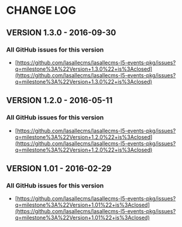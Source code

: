 # CHANGE LOG

## VERSION 1.3.0 - 2016-09-30

### All GitHub issues for this version
* [https://github.com/lasallecms/lasallecms-l5-events-pkg/issues?q=milestone%3A%22Version+1.3.0%22+is%3Aclosed](https://github.com/lasallecms/lasallecms-l5-events-pkg/issues?q=milestone%3A%22Version+1.3.0%22+is%3Aclosed)


## VERSION 1.2.0 - 2016-05-11

### All GitHub issues for this version
* [https://github.com/lasallecms/lasallecms-l5-events-pkg/issues?q=milestone%3A%22Version+1.2.0%22+is%3Aclosed](https://github.com/lasallecms/lasallecms-l5-events-pkg/issues?q=milestone%3A%22Version+1.2.0%22+is%3Aclosed)

## VERSION 1.01 - 2016-02-29

### All GitHub issues for this version
* [https://github.com/lasallecms/lasallecms-l5-events-pkg/issues?q=milestone%3A%22Version+1.01%22+is%3Aclosed](https://github.com/lasallecms/lasallecms-l5-events-pkg/issues?q=milestone%3A%22Version+1.01%22+is%3Aclosed)

